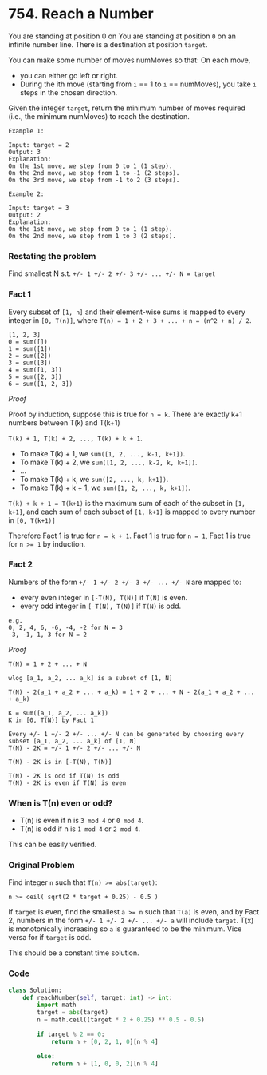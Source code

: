 # 754. Reach a Number

You are standing at position 0 on 
You are standing at position `0` on an infinite number line. There is a destination at position `target`.

You can make some number of moves numMoves so that:
On each move, 
- you can either go left or right.
- During the ith move (starting from `i` == 1 to `i` == numMoves), you take `i` steps in the chosen direction.

Given the integer `target`, return the minimum number of moves required (i.e., the minimum numMoves) to reach the destination.
```
Example 1:

Input: target = 2
Output: 3
Explanation:
On the 1st move, we step from 0 to 1 (1 step).
On the 2nd move, we step from 1 to -1 (2 steps).
On the 3rd move, we step from -1 to 2 (3 steps).

Example 2:

Input: target = 3
Output: 2
Explanation:
On the 1st move, we step from 0 to 1 (1 step).
On the 2nd move, we step from 1 to 3 (2 steps).
```

### Restating the problem
Find smallest N s.t. `+/- 1 +/- 2 +/- 3 +/- ... +/- N = target`

### Fact 1
Every subset of `[1, n]` and their element-wise sums is mapped to every integer in `[0, T(n)]`, where
`T(n) = 1 + 2 + 3 + ... + n = (n^2 + n) / 2`.
```
[1, 2, 3]
0 = sum([])
1 = sum([1])
2 = sum([2])
3 = sum([3])
4 = sum([1, 3])
5 = sum([2, 3])
6 = sum([1, 2, 3])
```
_Proof_

Proof by induction, suppose this is true for `n = k`. There are exactly k+1 numbers between T(k) and T(k+1)

```T(k) + 1, T(k) + 2, ..., T(k) + k + 1```. 
- To make T(k) + 1, we `sum([1, 2, ..., k-1, k+1])`.
- To make T(k) + 2, we `sum([1, 2, ..., k-2, k, k+1])`.
- ...
- To make T(k) + k, we `sum([2, ..., k, k+1])`.
- To make T(k) + k + 1, we `sum([1, 2, ..., k, k+1])`.

`T(k) + k + 1 = T(k+1)` is the maximum sum of each of the subset in `[1, k+1]`, and each sum of each subset of `[1, k+1]` is mapped to every number in `[0, T(k+1)]`

Therefore Fact 1 is true for `n = k + 1`.
Fact 1 is true for `n = 1`, Fact 1 is true for `n >= 1` by induction.

### Fact 2
Numbers of the form `+/- 1 +/- 2 +/- 3 +/- ... +/- N` are mapped to:
- every even integer in `[-T(N), T(N)]` if `T(N)` is even.
- every odd integer in `[-T(N), T(N)]` if `T(N)` is odd.
```
e.g.
0, 2, 4, 6, -6, -4, -2 for N = 3
-3, -1, 1, 3 for N = 2
```
_Proof_
```
T(N) = 1 + 2 + ... + N

wlog [a_1, a_2, ... a_k] is a subset of [1, N]

T(N) - 2(a_1 + a_2 + ... + a_k) = 1 + 2 + ... + N - 2(a_1 + a_2 + ... + a_k)

K = sum([a_1, a_2, ... a_k])
K in [0, T(N)] by Fact 1

Every +/- 1 +/- 2 +/- ... +/- N can be generated by choosing every subset [a_1, a_2, ... a_k] of [1, N]
T(N) - 2K = +/- 1 +/- 2 +/- ... +/- N

T(N) - 2K is in [-T(N), T(N)]

T(N) - 2K is odd if T(N) is odd
T(N) - 2K is even if T(N) is even
```

### When is T(n) even or odd?
- T(n) is even if n is `3 mod 4` or `0 mod 4`.
- T(n) is odd if n is `1 mod 4` or `2 mod 4`.
  
This can be easily verified.

### Original Problem
Find integer `n` such that `T(n) >= abs(target)`:
```
n >= ceil( sqrt(2 * target + 0.25) - 0.5 )
```
If `target` is even, find the smallest `a >= n` such that `T(a)` is even, and by Fact 2, numbers in the form `+/- 1 +/- 2 +/- ... +/- a` will include `target`. T(x) is monotonically increasing so `a` is guaranteed to be the minimum.
Vice versa for if `target` is odd.

This should be a constant time solution.

### Code
```python
class Solution:
    def reachNumber(self, target: int) -> int:
        import math
        target = abs(target)
        n = math.ceil((target * 2 + 0.25) ** 0.5 - 0.5)

        if target % 2 == 0:
            return n + [0, 2, 1, 0][n % 4]

        else:
            return n + [1, 0, 0, 2][n % 4]
```
